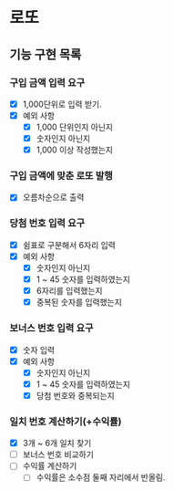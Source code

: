 # 로또

## 기능 구현 목록

### 구입 금액 입력 요구

- [x] 1,000단위로 입력 받기.
- [x] 예외 사항
  - [x] 1,000 단위인지 아닌지
  - [x] 숫자인지 아닌지
  - [x] 1,000 이상 작성했는지

### 구입 금액에 맞춘 로또 발행

- [x] 오름차순으로 출력

### 당첨 번호 입력 요구

- [x] 쉼표로 구분해서 6자리 입력
- [x] 예외 사항
  - [x] 숫자인지 아닌지
  - [x] 1 ~ 45 숫자를 입력하였는지
  - [x] 6자리를 입력했는지
  - [x] 중복된 숫자를 입력했는지

### 보너스 번호 입력 요구

- [x] 숫자 입력
- [x] 예외 사항
  - [x] 숫자인지 아닌지
  - [x] 1 ~ 45 숫자를 입력하였는지
  - [x] 당첨 번호와 중복되는지

### 일치 번호 계산하기(+수익률)

- [x] 3개 ~ 6개 일치 찾기
- [ ] 보너스 번호 비교하기
- [ ] 수익률 계산하기
  - [ ] 수익률은 소수점 둘째 자리에서 반올림.
